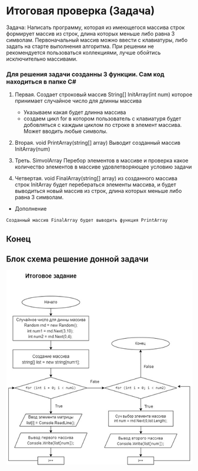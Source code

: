 # Итоговая проверка (Задача)
Задача: 
Написать программу, которая из имеющегося массива строк формирует массив из строк, 
длина которых меньше либо равна 3 символам. Первоначальный массив можно ввести с клавиатуры, 
либо задать на старте выполнения алгоритма. При решении не рекомендуется пользоваться коллекциями, 
лучше обойтись исключительно массивами.

### Для решения задачи созданны 3 функции. Сам код находиться в папке C#

1.  Первая. Создает строковый массив String[] InitArray(int num) которое принимает случайное число для длинны массива
    * Указываем какая будет длинна массива
    * создаем цикл for  в котором пользователь с клавиатуря будет добовляться с каждым циклом по строке в элемент массива. Может вводить любые символы.

2. Вторая. void PrintArray(string[] array) Выводит созданный массив InitArray(num)

3. Треть. SimvolArray Перебор элементов в массиве и проверка какое количество элементов в массиве удовлетворяющее условию задачи

4. Четвертая. void FinalArray(string[] array) из созданного массива строк InitArray будет перебераться элементы массива, и  будет выводиться новый массив из строк, длина которых меньше либо равна 3 символам. 

* Дополнение
```sh
Созданный массив FinalArray будет выводить функция PrintArray
```



## Конец


## Блок схема решение донной задачи

![БлокСхема](ProjectDiagram.jpg)




